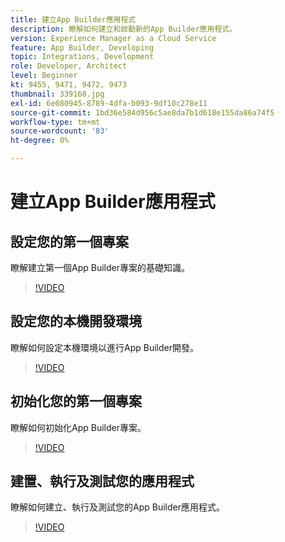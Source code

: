```yaml
---
title: 建立App Builder應用程式
description: 瞭解如何建立和啟動新的App Builder應用程式。
version: Experience Manager as a Cloud Service
feature: App Builder, Developing
topic: Integrations, Development
role: Developer, Architect
level: Beginner
kt: 9455, 9471, 9472, 9473
thumbnail: 339168.jpg
exl-id: 6e080945-8789-4dfa-b093-9df10c278e11
source-git-commit: 1bd36e584d956c5ae8da7b1d618e155da86a74f5
workflow-type: tm+mt
source-wordcount: '83'
ht-degree: 0%

---
```


# 建立App Builder應用程式

## 設定您的第一個專案

瞭解建立第一個App Builder專案的基礎知識。

>[!VIDEO](https://video.tv.adobe.com/v/339168/?quality=12&learn=on)

## 設定您的本機開發環境

瞭解如何設定本機環境以進行App Builder開發。

>[!VIDEO](https://video.tv.adobe.com/v/339169/?quality=12&learn=on)

## 初始化您的第一個專案

瞭解如何初始化App Builder專案。

>[!VIDEO](https://video.tv.adobe.com/v/339170/?quality=12&learn=on)

## 建置、執行及測試您的應用程式

瞭解如何建立、執行及測試您的App Builder應用程式。

>[!VIDEO](https://video.tv.adobe.com/v/339171/?quality=12&learn=on)
